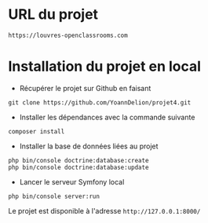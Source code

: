 # URL du projet

`https://louvres-openclassrooms.com`

# Installation du projet en local

- Récupérer le projet sur Github en faisant

`git clone https://github.com/YoannDelion/projet4.git`

- Installer les dépendances avec la commande suivante
 
`composer install`

- Installer la base de données liées au projet

```
php bin/console doctrine:database:create
php bin/console doctrine:database:update
```

- Lancer le serveur Symfony local

`php bin/console server:run`

Le projet est disponible à l'adresse `http://127.0.0.1:8000/`
